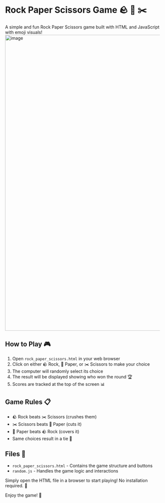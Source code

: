 # Rock Paper Scissors Game 🪨 📄 ✂️

A simple and fun Rock Paper Scissors game built with HTML and JavaScript with emoji visuals!
<img width="997" height="962" alt="image" src="https://github.com/user-attachments/assets/e43598d7-e293-41cd-9677-bc3d233f82cf" />


## How to Play 🎮

1. Open `rock_paper_scissors.html` in your web browser
2. Click on either 🪨 Rock, 📄 Paper, or ✂️ Scissors to make your choice
3. The computer will randomly select its choice
4. The result will be displayed showing who won the round 🏆
5. Scores are tracked at the top of the screen 📊

## Game Rules 📋

- 🪨 Rock beats ✂️ Scissors (crushes them) 
- ✂️ Scissors beats 📄 Paper (cuts it)
- 📄 Paper beats 🪨 Rock (covers it)
- Same choices result in a tie 🤝

## Files 📁

- `rock_paper_scissors.html` - Contains the game structure and buttons
- `random.js` - Handles the game logic and interactions

Simply open the HTML file in a browser to start playing! No installation required. 🚀

Enjoy the game! 🎉
